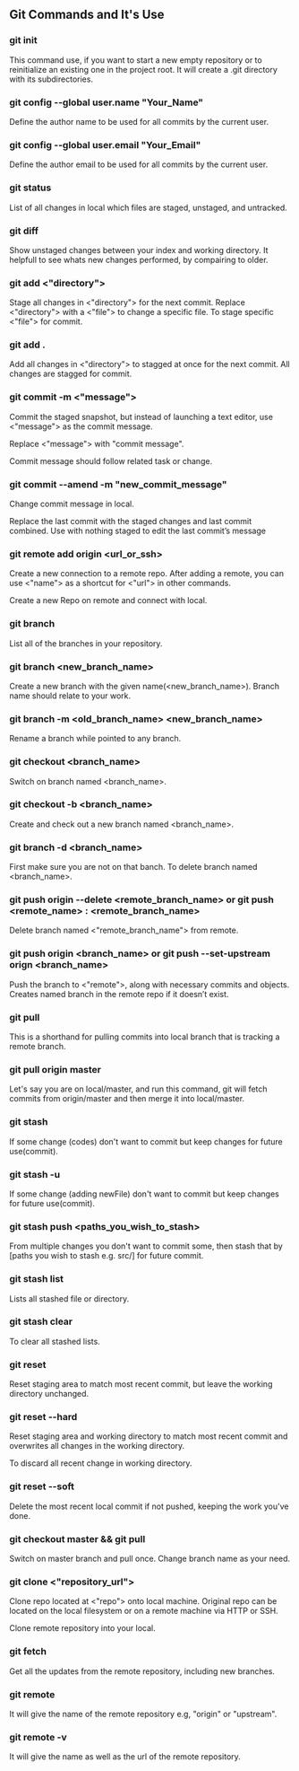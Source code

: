 ## Git Commands and It's Use 

### git init 

This command use, if you want to start a new empty repository or to reinitialize an existing one in the project root. It will create a .git directory with its subdirectories.

### git config --global user.name "Your_Name"

Define the author name to be used for all commits by the current user.

### git config --global user.email "Your_Email"

Define the author email to be used for all commits by the current user.

### git status

List of all changes in local which files are staged, unstaged, and untracked.

### git diff

Show unstaged changes between your index and working directory.
It helpfull to see whats new changes performed, by compairing to older.

### git add <"directory">

Stage all changes in <"directory"> for the next commit. 
Replace <"directory"> with a <"file"> to change a specific file.
To stage specific <"file"> for commit.

### git add .

Add all changes in <"directory"> to stagged at once for the next commit.
All changes are stagged for commit. 

### git commit -m <"message">

Commit the staged snapshot, but instead of launching a text editor, use <"message"> as the commit message.

Replace <"message"> with "commit message".

Commit message should follow related task or change.

### git commit --amend -m "new_commit_message"

Change commit message in local.

Replace the last commit with the staged changes and last commit combined. Use with nothing staged to edit the 
last commit’s message

### git remote add origin <url_or_ssh>

Create a new connection to a remote repo. After adding a remote, 
you can use <"name"> as a shortcut for <"url"> in other commands.

Create a new Repo on remote and connect with local. 

### git branch

List all of the branches in your repository.

### git branch <new_branch_name>

Create a new branch with the given name(<new_branch_name>).
Branch name should relate to your work.

### git branch -m <old_branch_name> <new_branch_name>

Rename a branch while pointed to any branch.

### git checkout <branch_name>

Switch on branch named <branch_name>.

### git checkout -b <branch_name>

Create and check out a new branch named <branch_name>.

### git branch -d <branch_name>

First make sure you are not on that banch.
To delete branch named <branch_name>.

### git push origin --delete <remote_branch_name> or git push <remote_name> : <remote_branch_name>

Delete branch named <"remote_branch_name"> from remote.

### git push origin <branch_name> or git push --set-upstream orign <branch_name>

Push the branch to <"remote">, along with necessary commits and objects. Creates named branch in the remote repo if it doesn’t exist.

### git pull 

This is a shorthand for pulling commits into local branch that is tracking a remote branch.

### git pull origin master

Let's say you are on local/master, and run this command, git will fetch commits from origin/master and then merge it into local/master.

### git stash

If some change (codes) don't want to commit but keep changes for future use(commit).

### git stash -u 

If some change (adding newFile) don't want to commit but keep changes for future use(commit).

### git stash push <paths_you_wish_to_stash>

From multiple changes you don't want to commit some, then stash that by [paths you wish to stash e.g. src/] for future commit.

### git stash list

Lists all stashed file or directory.

### git stash clear

To clear all stashed lists.

### git reset

Reset staging area to match most recent commit, 
but leave the working directory unchanged.

### git reset --hard

Reset staging area and working directory to match most recent commit and overwrites all changes in the working directory.

To discard all recent change in working directory.

### git reset --soft

Delete the most recent local commit if not pushed, keeping the work you've done.

### git checkout master && git pull 

Switch on master branch and pull once. 
Change branch name as your need.

### git clone <"repository_url">

Clone repo located at <"repo"> onto local machine. Original repo can be 
located on the local filesystem or on a remote machine via HTTP or SSH.

Clone remote repository into your local.

### git fetch

Get all the updates from the remote repository, including new branches.
  
### git remote
  
It will give the name of the remote repository  e.g, "origin" or "upstream".
  
### git remote -v 
  
It will give the name as well as the url of the remote repository.
